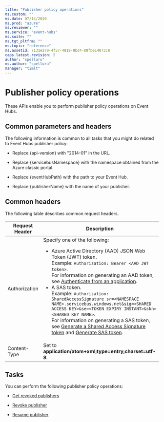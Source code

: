 ```yaml
---
title: "Publisher policy operations"
ms.custom: ""
ms.date: 07/14/2020
ms.prod: "azure"
ms.reviewer: ""
ms.service: "event-hubs"
ms.suite: ""
ms.tgt_pltfrm: ""
ms.topic: "reference"
ms.assetid: 7131e270-4f57-4818-8bd4-88fbe14073c8
caps.latest.revision: 5
author: "spelluru"
ms.author: "spelluru"
manager: "timlt"
---
```

# Publisher policy operations
These APIs enable you to perform publisher policy operations on Event Hubs.  
  
##  <a name="bk_common"></a> Common parameters and headers  
 The following information is common to all tasks that you might do related to Event Hubs publisher policy:  
  
-   Replace {api-version} with "2014-01" in the URL.  
  
-   Replace {servicebusNamespace} with the namespace obtained from the Azure classic portal.  
  
-   Replace {eventHubPath} with the path to your Event Hub.  
  
-   Replace {publisherName} with the name of your publisher.  
  
## Common headers

 The following table describes common request headers. 
  
|Request Header|Description|  
|--------------------|-----------------|  
|Authorization| Specify one of the following:<ul><li> Azure Active Directory (AAD) JSON Web Token (JWT) token. <br/>Example: `Authorization: Bearer <AAD JWT token>`. <br/>For information on generating an AAD token, see [Authenticate from an application](https://docs.microsoft.com/azure/event-hubs/authenticate-application#authenticate-from-an-application).</li><li>A SAS token. <br/>Example: `Authorization: SharedAccessSignature sr=<NAMESPACE NAME>.servicebus.windows.net&sig=<SHARED ACCESS KEY>&se=<TOKEN EXPIRY INSTANT>&skn=<SHARED KEY NAME>`. <br/>For information on generating a SAS token, see [Generate a Shared Access Signature token](https://docs.microsoft.com/azure/service-bus-messaging/service-bus-sas#generate-a-shared-access-signature-token) and [Generate SAS token](generate-sas-token.md).</li></ul> |  
|Content-Type|Set to **application/atom+xml;type=entry;charset=utf-8**.|  
  
## Tasks  
 You can perform the following publisher policy operations:  
  
-   [Get revoked publishers](get-revoked-publishers.md)  
  
-   [Revoke publisher](revoke-publisher.md)  
  
-   [Resume publisher](resume-publisher.md)
